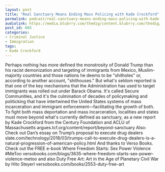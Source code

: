 ```yaml
---
layout: post
title: "Real Sanctuary Means Ending Mass Policing with Kade Crockford"
permalink: podcast/real-sanctuary-means-ending-mass-policing-with-kade-crockford
audiolink: https://media.blubrry.com/thedig/content.blubrry.com/thedig/The_Dig_-_EP_97_-_Crockford.mp3
post_id: 603
categories: 
- Criminal Justice
- Immigration
tags: 
- Kade Crockford
---
```


Perhaps nothing has more defined the monstrosity of Donald Trump than his racist demonization and targeting of immigrants from Mexico, Muslim-majority countries and those nations he deems to be "shitholes" or, according to another account, "shithouses." But what's seldom reported is that one of the key mechanisms that the Administration has used to target immigrants was rolled out under Barack Obama. It's called Secure Communities, and it's the culmination of decades of policymaking and politicking that have intertwined the United States systems of mass incarceration and immigrant enforcement—facilitating the growth of both. To fight both mass deportation and mass incarceration, localities and states must move beyond what's currently defined as sanctuary, as a new report by Kade Crockford from the Century Foundation and ACLU of Massachusetts argues.tcf.org/content/report/beyond-sanctuary Also: Check out Dan’s essay on Trump’s proposal to execute drug dealers slate.com/technology/2018/03/trumps-call-to-execute-drug-dealers-is-a-natural-progression-of-american-policy.html And thanks to Verso Books. Check out the FREE e-book Where Freedom Starts: Sex Power Violence #MeToo versobooks.com/blogs/3635-where-freedom-starts-sex-power-violence-metoo and also Duty Free Art: Art in the Age of Planetary Civil War by Hito Steyerl versobooks.com/books/2553-duty-free-art